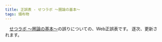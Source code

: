 ```yaml
---
title: 正誤表 - せつラボ 〜圏論の基本〜
tags: 頒布物
---
```

　[せつラボ 〜圏論の基本〜](https://aiya000.booth.pm/items/1298622)の誤りについての、Web正誤表です。
逐次、更新されます。
